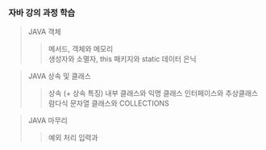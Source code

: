 ### 자바 강의 과정 학습
>JAVA 객체
>>메서드, 객체와 메모리<br>
>>생성자와 소멸자, this
>>패키지와 static
>>데이터 은닉

>JAVA 상속 및 클래스
>>상속 (+ 상속 특징)
>>내부 클래스와 익명 클래스
>>인터페이스와 추상클래스
>>람다식
>>문자열 클래스와 COLLECTIONS

>JAVA 마무리
>>예외 처리
>>입력과 

